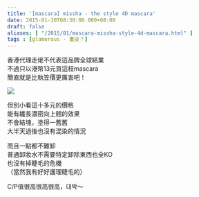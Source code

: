 ```yaml
---
title: '[mascara] missha - the style 4D mascara'
date: 2015-01-30T08:30:00.000+08:00
draft: false
aliases: [ "/2015/01/mascara-missha-style-4d-mascara.html" ]
tags : [glamorous - 畫皮？]
---
```


香港代理走佬不代表這品牌全球結業  
不過只以港幣13元買這枝mascara  
簡直就是比執笠價更厲害吧！  

![](/images/missha4dmascara.jpg)

但別小看這十多元的價格  
能有纖長濃密向上翹的效果  
不會結塊，塗得一舊舊  
大半天過後也沒有混染的情況  
  
而且一點都不難卸  
普通卸妝水不需要特定卸除東西也全KO  
也沒有掉睫毛的危機  
（當然我有好好護理睫毛的）  
  
C/P值很高很高很高，대박～
